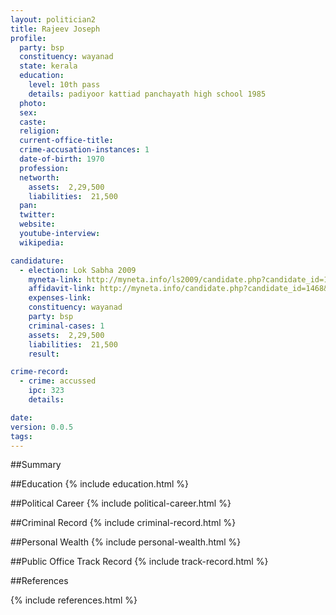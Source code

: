 ```yaml
---
layout: politician2
title: Rajeev Joseph
profile: 
  party: bsp
  constituency: wayanad
  state: kerala
  education: 
    level: 10th pass
    details: padiyoor kattiad panchayath high school 1985
  photo: 
  sex: 
  caste: 
  religion: 
  current-office-title: 
  crime-accusation-instances: 1
  date-of-birth: 1970
  profession: 
  networth: 
    assets:  2,29,500
    liabilities:  21,500
  pan: 
  twitter: 
  website: 
  youtube-interview: 
  wikipedia: 

candidature: 
  - election: Lok Sabha 2009
    myneta-link: http://myneta.info/ls2009/candidate.php?candidate_id=1468
    affidavit-link: http://myneta.info/candidate.php?candidate_id=1468&scan=original
    expenses-link: 
    constituency: wayanad 
    party: bsp
    criminal-cases: 1
    assets:  2,29,500
    liabilities:  21,500
    result:  

crime-record: 
  - crime: accussed
    ipc: 323
    details:    

date: 
version: 0.0.5
tags: 
---
```

##Summary


##Education
{% include education.html %}


##Political Career
{% include political-career.html %}


##Criminal Record
{% include criminal-record.html %}


##Personal Wealth
{% include personal-wealth.html %}


##Public Office Track Record
{% include track-record.html %}


##References


{% include references.html %}